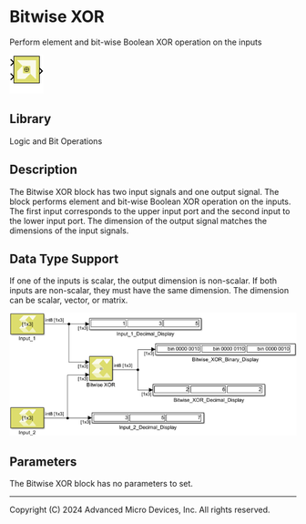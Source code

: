 # Bitwise XOR

Perform element and bit-wise Boolean XOR operation on the inputs

![](./Images/block.png)

## Library

Logic and Bit Operations


## Description

The Bitwise XOR block has two input signals and one output signal. The
block performs element and bit-wise Boolean XOR operation on the inputs.
The first input corresponds to the upper input port and the second input
to the lower input port. The dimension of the output signal matches the
dimensions of the input signals.

## Data Type Support

If one of the inputs is scalar, the output dimension is non-scalar. If
both inputs are non-scalar, they must have the same dimension. The
dimension can be scalar, vector, or matrix.


![](./Images/vgs1532106955955.png)

## Parameters

The Bitwise XOR block has no parameters to set.

--------------
Copyright (C) 2024 Advanced Micro Devices, Inc.
All rights reserved.
